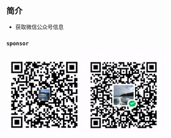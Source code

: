## 简介


- 获取微信公众号信息
  

### `sponsor`

<p>
    <img src="https://raw.githubusercontent.com/goonhope/blist/main/__pycache__/alipay.jpg"  height="200vm" style="object-fit:contain" alt="alipy"/>
    <img src="https://raw.githubusercontent.com/goonhope/blist/main/__pycache__/wechat.jpg" height="210vm" style="object-fit:contain" alt="weichat pay"/>
</p>
